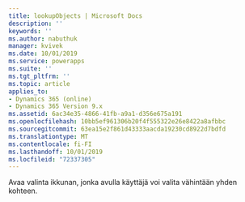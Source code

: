 ```yaml
---
title: lookupObjects | Microsoft Docs
description: ''
keywords: ''
ms.author: nabuthuk
manager: kvivek
ms.date: 10/01/2019
ms.service: powerapps
ms.suite: ''
ms.tgt_pltfrm: ''
ms.topic: article
applies_to:
- Dynamics 365 (online)
- Dynamics 365 Version 9.x
ms.assetid: 6ac34e35-4866-41fb-a9a1-d356e675a191
ms.openlocfilehash: 10bb5ef961306b20f4f555322e26e8422a8afbbc
ms.sourcegitcommit: 63ea15e2f861d43333aacda19230cd8922d7bdfd
ms.translationtype: MT
ms.contentlocale: fi-FI
ms.lasthandoff: 10/01/2019
ms.locfileid: "72337305"
---
```

Avaa valinta ikkunan, jonka avulla käyttäjä voi valita vähintään yhden kohteen.